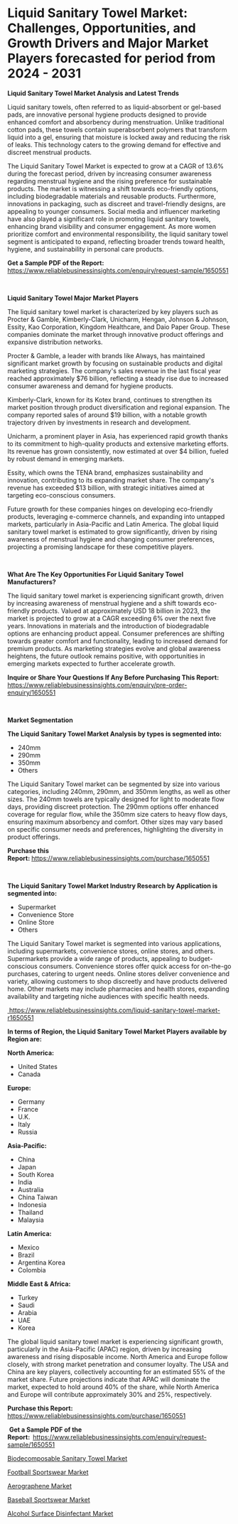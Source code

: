 <p><h1>Liquid Sanitary Towel Market: Challenges, Opportunities, and Growth Drivers and Major Market Players forecasted for period from 2024 - 2031</h1></p><p><strong>Liquid Sanitary Towel Market Analysis and Latest Trends</strong></p>
<p><p>Liquid sanitary towels, often referred to as liquid-absorbent or gel-based pads, are innovative personal hygiene products designed to provide enhanced comfort and absorbency during menstruation. Unlike traditional cotton pads, these towels contain superabsorbent polymers that transform liquid into a gel, ensuring that moisture is locked away and reducing the risk of leaks. This technology caters to the growing demand for effective and discreet menstrual products.</p><p>The Liquid Sanitary Towel Market is expected to grow at a CAGR of 13.6% during the forecast period, driven by increasing consumer awareness regarding menstrual hygiene and the rising preference for sustainable products. The market is witnessing a shift towards eco-friendly options, including biodegradable materials and reusable products. Furthermore, innovations in packaging, such as discreet and travel-friendly designs, are appealing to younger consumers. Social media and influencer marketing have also played a significant role in promoting liquid sanitary towels, enhancing brand visibility and consumer engagement. As more women prioritize comfort and environmental responsibility, the liquid sanitary towel segment is anticipated to expand, reflecting broader trends toward health, hygiene, and sustainability in personal care products.</p></p>
<p><strong>Get a Sample PDF of the Report:&nbsp;</strong> <a href="https://www.reliablebusinessinsights.com/enquiry/request-sample/1650551?utm_campaign=1109&utm_medium=2&utm_source=Github&utm_content=ia&utm_term=26092024&utm_id=liquid-sanitary-towel">https://www.reliablebusinessinsights.com/enquiry/request-sample/1650551</a></p>
<p>&nbsp;</p>
<p><strong>Liquid Sanitary Towel Major Market Players</strong></p>
<p><p>The liquid sanitary towel market is characterized by key players such as Procter & Gamble, Kimberly-Clark, Unicharm, Hengan, Johnson & Johnson, Essity, Kao Corporation, Kingdom Healthcare, and Daio Paper Group. These companies dominate the market through innovative product offerings and expansive distribution networks.</p><p>Procter & Gamble, a leader with brands like Always, has maintained significant market growth by focusing on sustainable products and digital marketing strategies. The company's sales revenue in the last fiscal year reached approximately $76 billion, reflecting a steady rise due to increased consumer awareness and demand for hygiene products.</p><p>Kimberly-Clark, known for its Kotex brand, continues to strengthen its market position through product diversification and regional expansion. The company reported sales of around $19 billion, with a notable growth trajectory driven by investments in research and development.</p><p>Unicharm, a prominent player in Asia, has experienced rapid growth thanks to its commitment to high-quality products and extensive marketing efforts. Its revenue has grown consistently, now estimated at over $4 billion, fueled by robust demand in emerging markets.</p><p>Essity, which owns the TENA brand, emphasizes sustainability and innovation, contributing to its expanding market share. The company's revenue has exceeded $13 billion, with strategic initiatives aimed at targeting eco-conscious consumers.</p><p>Future growth for these companies hinges on developing eco-friendly products, leveraging e-commerce channels, and expanding into untapped markets, particularly in Asia-Pacific and Latin America. The global liquid sanitary towel market is estimated to grow significantly, driven by rising awareness of menstrual hygiene and changing consumer preferences, projecting a promising landscape for these competitive players.</p></p>
<p>&nbsp;</p>
<p><strong>What Are The Key Opportunities For Liquid Sanitary Towel Manufacturers?</strong></p>
<p><p>The liquid sanitary towel market is experiencing significant growth, driven by increasing awareness of menstrual hygiene and a shift towards eco-friendly products. Valued at approximately USD 18 billion in 2023, the market is projected to grow at a CAGR exceeding 6% over the next five years. Innovations in materials and the introduction of biodegradable options are enhancing product appeal. Consumer preferences are shifting towards greater comfort and functionality, leading to increased demand for premium products. As marketing strategies evolve and global awareness heightens, the future outlook remains positive, with opportunities in emerging markets expected to further accelerate growth.</p></p>
<p><strong>Inquire or Share Your Questions If Any Before Purchasing This Report:</strong> <a href="https://www.reliablebusinessinsights.com/enquiry/pre-order-enquiry/1650551?utm_campaign=1109&utm_medium=2&utm_source=Github&utm_content=ia&utm_term=26092024&utm_id=liquid-sanitary-towel">https://www.reliablebusinessinsights.com/enquiry/pre-order-enquiry/1650551</a></p>
<p>&nbsp;</p>
<p><strong>Market Segmentation</strong></p>
<p><strong>The Liquid Sanitary Towel Market Analysis by types is segmented into:</strong></p>
<p><ul><li>240mm</li><li>290mm</li><li>350mm</li><li>Others</li></ul></p>
<p><p>The Liquid Sanitary Towel market can be segmented by size into various categories, including 240mm, 290mm, and 350mm lengths, as well as other sizes. The 240mm towels are typically designed for light to moderate flow days, providing discreet protection. The 290mm options offer enhanced coverage for regular flow, while the 350mm size caters to heavy flow days, ensuring maximum absorbency and comfort. Other sizes may vary based on specific consumer needs and preferences, highlighting the diversity in product offerings.</p></p>
<p><strong>Purchase this Report:&nbsp;</strong><a href="https://www.reliablebusinessinsights.com/purchase/1650551?utm_campaign=1109&utm_medium=2&utm_source=Github&utm_content=ia&utm_term=26092024&utm_id=liquid-sanitary-towel">https://www.reliablebusinessinsights.com/purchase/1650551</a></p>
<p>&nbsp;</p>
<p><strong>The Liquid Sanitary Towel Market Industry Research by Application is segmented into:</strong></p>
<p><ul><li>Supermarket</li><li>Convenience Store</li><li>Online Store</li><li>Others</li></ul></p>
<p><p>The Liquid Sanitary Towel market is segmented into various applications, including supermarkets, convenience stores, online stores, and others. Supermarkets provide a wide range of products, appealing to budget-conscious consumers. Convenience stores offer quick access for on-the-go purchases, catering to urgent needs. Online stores deliver convenience and variety, allowing customers to shop discreetly and have products delivered home. Other markets may include pharmacies and health stores, expanding availability and targeting niche audiences with specific health needs.</p></p>
<p><a href="https://www.reliablebusinessinsights.com/liquid-sanitary-towel-market-r1650551?utm_campaign=1109&utm_medium=2&utm_source=Github&utm_content=ia&utm_term=26092024&utm_id=liquid-sanitary-towel">&nbsp;https://www.reliablebusinessinsights.com/liquid-sanitary-towel-market-r1650551</a></p>
<p><strong>In terms of Region, the Liquid Sanitary Towel Market Players available by Region are:</strong></p>
<p>
    <p> <strong> North America: </strong>
        <ul>
            <li>United States</li>
            <li>Canada</li>
        </ul>
        </p> 
    <p> <strong> Europe: </strong>
        <ul>
            <li>Germany</li>
            <li>France</li>
            <li>U.K.</li>
            <li>Italy</li>
            <li>Russia</li>
        </ul>
        </p> 
    <p> <strong> Asia-Pacific: </strong>
        <ul>
            <li>China</li>
            <li>Japan</li>
            <li>South Korea</li>
            <li>India</li>
            <li>Australia</li>
            <li>China Taiwan</li>
            <li>Indonesia</li>
            <li>Thailand</li>
            <li>Malaysia</li>
        </ul>
        </p> 
    <p> <strong> Latin America: </strong>
        <ul>
            <li>Mexico</li>
            <li>Brazil</li>
            <li>Argentina Korea</li>
            <li>Colombia</li>
        </ul>
        </p> 
    <p> <strong> Middle East & Africa: </strong>
        <ul>
            <li>Turkey</li>
            <li>Saudi</li>
            <li>Arabia</li>
            <li>UAE</li>
            <li>Korea</li>
        </ul>
    </p>
    </p>
<p><p>The global liquid sanitary towel market is experiencing significant growth, particularly in the Asia-Pacific (APAC) region, driven by increasing awareness and rising disposable income. North America and Europe follow closely, with strong market penetration and consumer loyalty. The USA and China are key players, collectively accounting for an estimated 55% of the market share. Future projections indicate that APAC will dominate the market, expected to hold around 40% of the share, while North America and Europe will contribute approximately 30% and 25%, respectively.</p></p>
<p><strong>Purchase this Report: </strong><a href="https://www.reliablebusinessinsights.com/purchase/1650551?utm_campaign=1109&utm_medium=2&utm_source=Github&utm_content=ia&utm_term=26092024&utm_id=liquid-sanitary-towel">https://www.reliablebusinessinsights.com/purchase/1650551</a></p>
<p>&nbsp;<strong>Get a Sample PDF of the Report:&nbsp;&nbsp;</strong><a href="https://www.reliablebusinessinsights.com/enquiry/request-sample/1650551?utm_campaign=1109&utm_medium=2&utm_source=Github&utm_content=ia&utm_term=26092024&utm_id=liquid-sanitary-towel">https://www.reliablebusinessinsights.com/enquiry/request-sample/1650551</a></p>
<p><strong></strong></p>
<p><p><a href="https://github.com/JudyWalsh475/Market-Research-Report-List-1/blob/main/biodecomposable-sanitary-towel-market.md?utm_campaign=1109&utm_medium=2&utm_source=Github&utm_content=ia&utm_term=26092024&utm_id=liquid-sanitary-towel">Biodecomposable Sanitary Towel Market</a></p><p><a href="https://issuu.com/reportprime-2/docs/football-sportswear-market-size-203_d49460b38acd38?utm_campaign=1109&utm_medium=2&utm_source=Github&utm_content=ia&utm_term=26092024&utm_id=liquid-sanitary-towel">Football Sportswear Market</a></p><p><a href="https://www.linkedin.com/pulse/emerging-opportunities-challenges-global-aerographene-market-2024-e5cmc?trackingId=iyUEgZkCSoKWHvyFMxHQhA%3D%3D&utm_campaign=1109&utm_medium=2&utm_source=Github&utm_content=ia&utm_term=26092024&utm_id=liquid-sanitary-towel">Aerographene Market</a></p><p><a href="https://issuu.com/reportprime-2/docs/baseball-sportswear-market-size-203_9b4065478c39cd?utm_campaign=1109&utm_medium=2&utm_source=Github&utm_content=ia&utm_term=26092024&utm_id=liquid-sanitary-towel">Baseball Sportswear Market</a></p><p><a href="https://www.linkedin.com/pulse/alcohol-surface-disinfectant-market-global-regional-analysis-cvvic?trackingId=8j5JteSVRC6d%2B2b%2Bxr0%2FtQ%3D%3D&utm_campaign=1109&utm_medium=2&utm_source=Github&utm_content=ia&utm_term=26092024&utm_id=liquid-sanitary-towel">Alcohol Surface Disinfectant Market</a></p></p>
